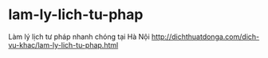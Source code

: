 # lam-ly-lich-tu-phap
Làm lý lịch tư pháp nhanh chóng tại Hà Nội http://dichthuatdonga.com/dich-vu-khac/lam-ly-lich-tu-phap.html
